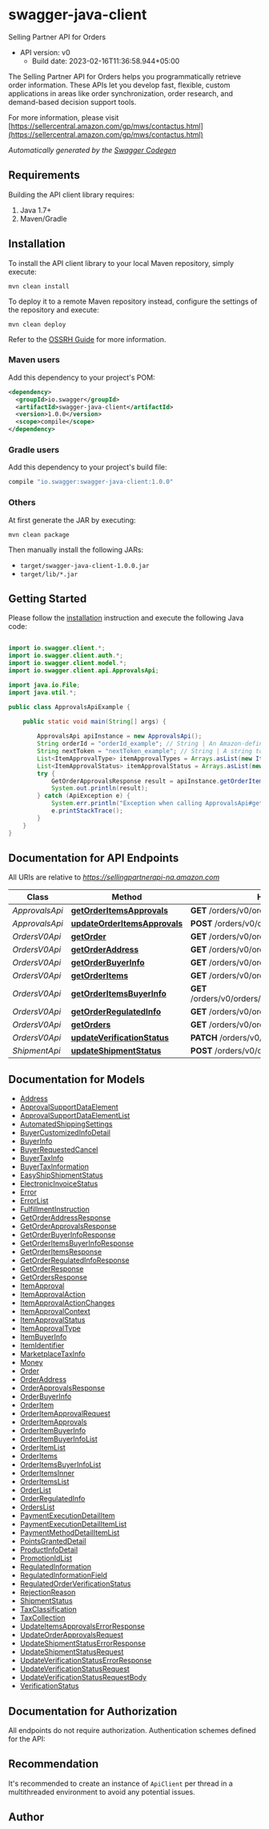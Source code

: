 # swagger-java-client

Selling Partner API for Orders
- API version: v0
  - Build date: 2023-02-16T11:36:58.944+05:00

The Selling Partner API for Orders helps you programmatically retrieve order information. These APIs let you develop fast, flexible, custom applications in areas like order synchronization, order research, and demand-based decision support tools.

  For more information, please visit [https://sellercentral.amazon.com/gp/mws/contactus.html](https://sellercentral.amazon.com/gp/mws/contactus.html)

*Automatically generated by the [Swagger Codegen](https://github.com/swagger-api/swagger-codegen)*


## Requirements

Building the API client library requires:
1. Java 1.7+
2. Maven/Gradle

## Installation

To install the API client library to your local Maven repository, simply execute:

```shell
mvn clean install
```

To deploy it to a remote Maven repository instead, configure the settings of the repository and execute:

```shell
mvn clean deploy
```

Refer to the [OSSRH Guide](http://central.sonatype.org/pages/ossrh-guide.html) for more information.

### Maven users

Add this dependency to your project's POM:

```xml
<dependency>
  <groupId>io.swagger</groupId>
  <artifactId>swagger-java-client</artifactId>
  <version>1.0.0</version>
  <scope>compile</scope>
</dependency>
```

### Gradle users

Add this dependency to your project's build file:

```groovy
compile "io.swagger:swagger-java-client:1.0.0"
```

### Others

At first generate the JAR by executing:

```shell
mvn clean package
```

Then manually install the following JARs:

* `target/swagger-java-client-1.0.0.jar`
* `target/lib/*.jar`

## Getting Started

Please follow the [installation](#installation) instruction and execute the following Java code:

```java

import io.swagger.client.*;
import io.swagger.client.auth.*;
import io.swagger.client.model.*;
import io.swagger.client.api.ApprovalsApi;

import java.io.File;
import java.util.*;

public class ApprovalsApiExample {

    public static void main(String[] args) {
        
        ApprovalsApi apiInstance = new ApprovalsApi();
        String orderId = "orderId_example"; // String | An Amazon-defined order identifier, in 3-7-7 format, e.g. 933-1671587-0818628.
        String nextToken = "nextToken_example"; // String | A string token returned in the response of your previous request.
        List<ItemApprovalType> itemApprovalTypes = Arrays.asList(new ItemApprovalType()); // List<ItemApprovalType> | When set, only return approvals for items which approval type is contained in the specified approval types.
        List<ItemApprovalStatus> itemApprovalStatus = Arrays.asList(new ItemApprovalStatus()); // List<ItemApprovalStatus> | When set, only return approvals that contain items which approval status is contained in the specified approval status.
        try {
            GetOrderApprovalsResponse result = apiInstance.getOrderItemsApprovals(orderId, nextToken, itemApprovalTypes, itemApprovalStatus);
            System.out.println(result);
        } catch (ApiException e) {
            System.err.println("Exception when calling ApprovalsApi#getOrderItemsApprovals");
            e.printStackTrace();
        }
    }
}

```

## Documentation for API Endpoints

All URIs are relative to *https://sellingpartnerapi-na.amazon.com*

Class | Method | HTTP request | Description
------------ | ------------- | ------------- | -------------
*ApprovalsApi* | [**getOrderItemsApprovals**](docs/ApprovalsApi.md#getOrderItemsApprovals) | **GET** /orders/v0/orders/{orderId}/approvals | 
*ApprovalsApi* | [**updateOrderItemsApprovals**](docs/ApprovalsApi.md#updateOrderItemsApprovals) | **POST** /orders/v0/orders/{orderId}/approvals | 
*OrdersV0Api* | [**getOrder**](docs/OrdersV0Api.md#getOrder) | **GET** /orders/v0/orders/{orderId} | 
*OrdersV0Api* | [**getOrderAddress**](docs/OrdersV0Api.md#getOrderAddress) | **GET** /orders/v0/orders/{orderId}/address | 
*OrdersV0Api* | [**getOrderBuyerInfo**](docs/OrdersV0Api.md#getOrderBuyerInfo) | **GET** /orders/v0/orders/{orderId}/buyerInfo | 
*OrdersV0Api* | [**getOrderItems**](docs/OrdersV0Api.md#getOrderItems) | **GET** /orders/v0/orders/{orderId}/orderItems | 
*OrdersV0Api* | [**getOrderItemsBuyerInfo**](docs/OrdersV0Api.md#getOrderItemsBuyerInfo) | **GET** /orders/v0/orders/{orderId}/orderItems/buyerInfo | 
*OrdersV0Api* | [**getOrderRegulatedInfo**](docs/OrdersV0Api.md#getOrderRegulatedInfo) | **GET** /orders/v0/orders/{orderId}/regulatedInfo | 
*OrdersV0Api* | [**getOrders**](docs/OrdersV0Api.md#getOrders) | **GET** /orders/v0/orders | 
*OrdersV0Api* | [**updateVerificationStatus**](docs/OrdersV0Api.md#updateVerificationStatus) | **PATCH** /orders/v0/orders/{orderId}/regulatedInfo | 
*ShipmentApi* | [**updateShipmentStatus**](docs/ShipmentApi.md#updateShipmentStatus) | **POST** /orders/v0/orders/{orderId}/shipment | 


## Documentation for Models

 - [Address](docs/Address.md)
 - [ApprovalSupportDataElement](docs/ApprovalSupportDataElement.md)
 - [ApprovalSupportDataElementList](docs/ApprovalSupportDataElementList.md)
 - [AutomatedShippingSettings](docs/AutomatedShippingSettings.md)
 - [BuyerCustomizedInfoDetail](docs/BuyerCustomizedInfoDetail.md)
 - [BuyerInfo](docs/BuyerInfo.md)
 - [BuyerRequestedCancel](docs/BuyerRequestedCancel.md)
 - [BuyerTaxInfo](docs/BuyerTaxInfo.md)
 - [BuyerTaxInformation](docs/BuyerTaxInformation.md)
 - [EasyShipShipmentStatus](docs/EasyShipShipmentStatus.md)
 - [ElectronicInvoiceStatus](docs/ElectronicInvoiceStatus.md)
 - [Error](docs/Error.md)
 - [ErrorList](docs/ErrorList.md)
 - [FulfillmentInstruction](docs/FulfillmentInstruction.md)
 - [GetOrderAddressResponse](docs/GetOrderAddressResponse.md)
 - [GetOrderApprovalsResponse](docs/GetOrderApprovalsResponse.md)
 - [GetOrderBuyerInfoResponse](docs/GetOrderBuyerInfoResponse.md)
 - [GetOrderItemsBuyerInfoResponse](docs/GetOrderItemsBuyerInfoResponse.md)
 - [GetOrderItemsResponse](docs/GetOrderItemsResponse.md)
 - [GetOrderRegulatedInfoResponse](docs/GetOrderRegulatedInfoResponse.md)
 - [GetOrderResponse](docs/GetOrderResponse.md)
 - [GetOrdersResponse](docs/GetOrdersResponse.md)
 - [ItemApproval](docs/ItemApproval.md)
 - [ItemApprovalAction](docs/ItemApprovalAction.md)
 - [ItemApprovalActionChanges](docs/ItemApprovalActionChanges.md)
 - [ItemApprovalContext](docs/ItemApprovalContext.md)
 - [ItemApprovalStatus](docs/ItemApprovalStatus.md)
 - [ItemApprovalType](docs/ItemApprovalType.md)
 - [ItemBuyerInfo](docs/ItemBuyerInfo.md)
 - [ItemIdentifier](docs/ItemIdentifier.md)
 - [MarketplaceTaxInfo](docs/MarketplaceTaxInfo.md)
 - [Money](docs/Money.md)
 - [Order](docs/Order.md)
 - [OrderAddress](docs/OrderAddress.md)
 - [OrderApprovalsResponse](docs/OrderApprovalsResponse.md)
 - [OrderBuyerInfo](docs/OrderBuyerInfo.md)
 - [OrderItem](docs/OrderItem.md)
 - [OrderItemApprovalRequest](docs/OrderItemApprovalRequest.md)
 - [OrderItemApprovals](docs/OrderItemApprovals.md)
 - [OrderItemBuyerInfo](docs/OrderItemBuyerInfo.md)
 - [OrderItemBuyerInfoList](docs/OrderItemBuyerInfoList.md)
 - [OrderItemList](docs/OrderItemList.md)
 - [OrderItems](docs/OrderItems.md)
 - [OrderItemsBuyerInfoList](docs/OrderItemsBuyerInfoList.md)
 - [OrderItemsInner](docs/OrderItemsInner.md)
 - [OrderItemsList](docs/OrderItemsList.md)
 - [OrderList](docs/OrderList.md)
 - [OrderRegulatedInfo](docs/OrderRegulatedInfo.md)
 - [OrdersList](docs/OrdersList.md)
 - [PaymentExecutionDetailItem](docs/PaymentExecutionDetailItem.md)
 - [PaymentExecutionDetailItemList](docs/PaymentExecutionDetailItemList.md)
 - [PaymentMethodDetailItemList](docs/PaymentMethodDetailItemList.md)
 - [PointsGrantedDetail](docs/PointsGrantedDetail.md)
 - [ProductInfoDetail](docs/ProductInfoDetail.md)
 - [PromotionIdList](docs/PromotionIdList.md)
 - [RegulatedInformation](docs/RegulatedInformation.md)
 - [RegulatedInformationField](docs/RegulatedInformationField.md)
 - [RegulatedOrderVerificationStatus](docs/RegulatedOrderVerificationStatus.md)
 - [RejectionReason](docs/RejectionReason.md)
 - [ShipmentStatus](docs/ShipmentStatus.md)
 - [TaxClassification](docs/TaxClassification.md)
 - [TaxCollection](docs/TaxCollection.md)
 - [UpdateItemsApprovalsErrorResponse](docs/UpdateItemsApprovalsErrorResponse.md)
 - [UpdateOrderApprovalsRequest](docs/UpdateOrderApprovalsRequest.md)
 - [UpdateShipmentStatusErrorResponse](docs/UpdateShipmentStatusErrorResponse.md)
 - [UpdateShipmentStatusRequest](docs/UpdateShipmentStatusRequest.md)
 - [UpdateVerificationStatusErrorResponse](docs/UpdateVerificationStatusErrorResponse.md)
 - [UpdateVerificationStatusRequest](docs/UpdateVerificationStatusRequest.md)
 - [UpdateVerificationStatusRequestBody](docs/UpdateVerificationStatusRequestBody.md)
 - [VerificationStatus](docs/VerificationStatus.md)


## Documentation for Authorization

All endpoints do not require authorization.
Authentication schemes defined for the API:

## Recommendation

It's recommended to create an instance of `ApiClient` per thread in a multithreaded environment to avoid any potential issues.

## Author



